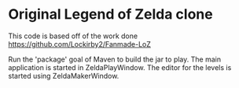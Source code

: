 Original Legend of Zelda clone
===========
This code is based off of the work done
https://github.com/Lockirby2/Fanmade-LoZ

Run the 'package' goal of Maven to build the jar to play.
The main application is started in ZeldaPlayWindow.
The editor for the levels is started using ZeldaMakerWindow.
